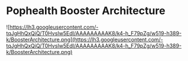 # Pophealth Booster Architecture #


![https://lh3.googleusercontent.com/-tqJgHhQxQiQ/T0HvsIw5EdI/AAAAAAAAAK8/k4-h_F79pZg/w519-h389-k/BoosterArchitecture.png](https://lh3.googleusercontent.com/-tqJgHhQxQiQ/T0HvsIw5EdI/AAAAAAAAAK8/k4-h_F79pZg/w519-h389-k/BoosterArchitecture.png)